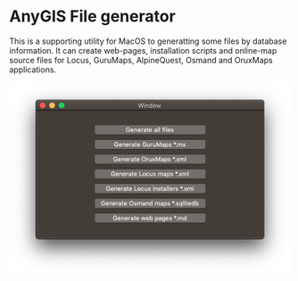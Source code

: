 # AnyGIS File generator

This is a supporting utility for MacOS to generatting some files by database information. It can create web-pages, installation scripts and online-map source files for Locus, GuruMaps, AlpineQuest, Osmand and OruxMaps applications.

![](/img/screenshot.png)